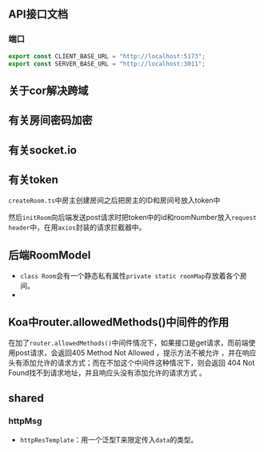 ## API接口文档

### 端口

```javascript
export const CLIENT_BASE_URL = "http://localhost:5173";
export const SERVER_BASE_URL = "http://localhost:3011";
```

## 关于cor解决跨域

## 有关房间密码加密

## 有关socket.io

## 有关token

`createRoom.ts`中房主创建房间之后把房主的ID和房间号放入token中

然后`initRoom`向后端发送post请求时把token中的id和roomNumber放入`request header`中，在用`axios`封装的请求拦截器中。

## 后端RoomModel

- `class Room`会有一个静态私有属性`private static roomMap`存放着各个房间。
- 

## Koa中router.allowedMethods()中间件的作用

在加了`router.allowedMethods()`中间件情况下，如果接口是get请求，而前端使用post请求，会返回405 Method Not Allowed ，提示方法不被允许 ，并在响应头有添加允许的请求方式；而在不加这个中间件这种情况下，则会返回 404 Not Found找不到请求地址，并且响应头没有添加允许的请求方式 。





## shared

### httpMsg

- `httpResTemplate`：用一个泛型T来限定传入`data`的类型。
